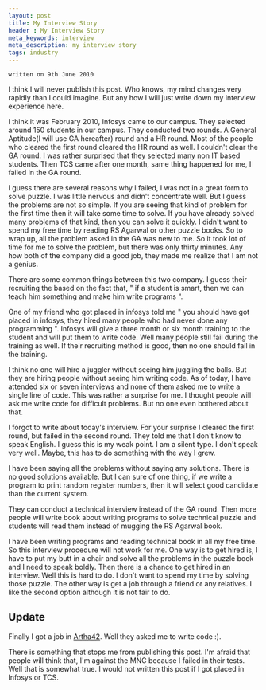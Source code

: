 ```yaml
---
layout: post
title: My Interview Story
header : My Interview Story
meta_keywords: interview
meta_description: my interview story
tags: industry
---
```


`written on 9th June 2010`

I think I will never publish this post. Who knows, my mind changes very
rapidly than I could imagine. But any how I will just write down my
interview experience here.

I think it was February 2010, Infosys came to our campus. They
selected around 150 students in our campus. They conducted two
rounds. A General Aptitude(I will use GA hereafter) round and a HR
round. Most of the people who cleared the first round cleared the HR
round as well. I couldn't clear the GA round. I was rather surprised
that they selected many non IT based students. Then TCS came after one
month, same thing happened for me, I failed in the GA round.

I guess there are several reasons why I failed, I was not in a great
form to solve puzzle. I was little nervous and didn't concentrate
well. But I guess the problems are not so simple. If you are seeing
that kind of problem for the first time then it will take some time to
solve. If you have already solved many problems of that kind, then you
can solve it quickly. I didn't want to spend my free time by reading
RS Agarwal or other puzzle books. So to wrap up, all the problem asked
in the GA was new to me. So it took lot of time for me to solve the
problem, but there was only thirty minutes. Any how both of the
company did a good job, they made me realize that I am not a genius.

There are some common things between this two company. I guess their
recruiting the based on the fact that, " if a student is smart, then
we can teach him something and make him write programs ".

One of my friend who got placed in infosys told me " you should have
got placed in infosys, they hired many people who had never done any
programming ". Infosys will give a three month or six month training
to the student and will put them to write code. Well many people still
fail during the training as well. If their recruiting method is good,
then no one should fail in the training.

I think no one will hire a juggler without seeing him juggling the
balls. But they are hiring people without seeing him writing code. As of
today, I have attended six or seven interviews and none of them asked
me to write a single line of code. This was rather a surprise for
me. I thought people will ask me write code for difficult
problems. But no one even bothered about that.

I forgot to write about today's interview. For your surprise I cleared
the first round, but failed in the second round. They told me that I
don't know to speak English. I guess this is my weak point. I am a
silent type. I don't speak very well. Maybe, this has to do something
with the way I grew.

I have been saying all the problems without saying any
solutions. There is no good solutions available. But I can sure of one
thing, if we write a program to print random register numbers, then it
will select good candidate than the current system.

They can conduct a technical interview instead of the GA round. Then
more people will write book about writing programs to solve
technical puzzle and students will read them instead of mugging the RS
Agarwal book.

I have been writing programs and reading technical book in all my free
time. So this interview procedure will not work for me. One way is to
get hired is, I have to put my butt in a chair and solve all the
problems in the puzzle book and I need to speak boldly.  Then there is
a chance to get hired in an interview. Well this is hard to do. I don't
want to spend my time by solving those puzzle. The other way is get a
job through a friend or any relatives. I like the second option
although it is not fair to do.

Update
------
Finally I got a job in [Artha42](http://www.artha42.com). Well they
asked me to write code :).

There is something that stops me from publishing this post. I'm afraid
that people will think that, I'm against the MNC because I failed in
their tests. Well that is somewhat true. I would not written this post
if I got placed in Infosys or TCS.
